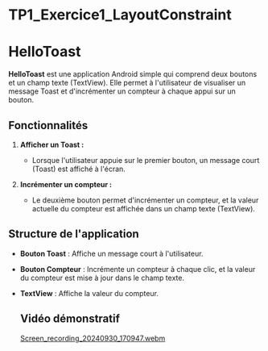 # TP1_Exercice1_LayoutConstraint
# HelloToast

**HelloToast** est une application Android simple qui comprend deux boutons et un champ texte (TextView). Elle permet à l'utilisateur de visualiser un message Toast et d'incrémenter un compteur à chaque appui sur un bouton.
## Fonctionnalités

1. **Afficher un Toast :**
   - Lorsque l'utilisateur appuie sur le premier bouton, un message court (Toast) est affiché à l'écran.
   
2. **Incrémenter un compteur :**
   - Le deuxième bouton permet d'incrémenter un compteur, et la valeur actuelle du compteur est affichée dans un champ texte (TextView).

## Structure de l'application

- **Bouton Toast** : Affiche un message court à l'utilisateur.
- **Bouton Compteur** : Incrémente un compteur à chaque clic, et la valeur du compteur est mise à jour dans le champ texte.
- **TextView** : Affiche la valeur du compteur.
  
  ## Vidéo démonstratif

  [Screen_recording_20240930_170947.webm](https://github.com/user-attachments/assets/4b507173-6c2d-4a39-bba9-d9b5daf10060)

  
 

